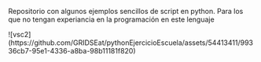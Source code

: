 Repositorio con algunos ejemplos sencillos de script en python. Para los que no tengan experiancia en la programación en este lenguaje
<p>

  </p>
![vsc2](https://github.com/GRIDSEat/pythonEjercicioEscuela/assets/54413411/99336cb7-95e1-4336-a8ba-98b11181f820)
